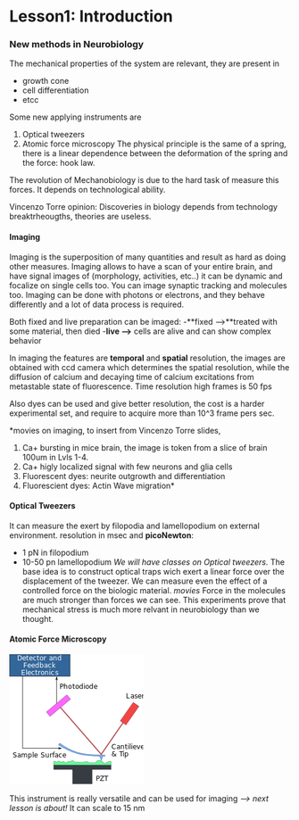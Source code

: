# Lesson1: Introduction

### New methods in Neurobiology
The mechanical properties of the system are relevant, they are present in
* growth cone
* cell differentiation
* etcc

Some new applying instruments are
1. Optical tweezers
2. Atomic force microscopy
The physical principle is the same of a spring, there is a linear dependence between the deformation of the spring and the force:
hook law.

The revolution of Mechanobiology is due to the hard task of measure this forces. It depends on technological ability.

Vincenzo Torre opinion: Discoveries in biology depends from technology breaktrheougths, theories are useless.

#### Imaging
Imaging is the superposition of many quantities and result as hard as doing other measures.
Imaging allows to have a scan of your entire brain, and have signal images of (morphology, activities, etc..) it can be dynamic and focalize on single cells too.
You can image synaptic tracking and molecules too.
Imaging can be done with photons or electrons, and they behave differently and a lot of data process is required.

Both fixed and live preparation can be imaged:
-**fixed -->**treated with some material, then died
-**live  -->**  cells are alive and can show complex behavior

In imaging the features are **temporal** and **spatial** resolution, the images are obtained with ccd camera which determines the spatial resolution, while the diffusion of calcium and decaying time of calcium excitations from metastable state of fluorescence. Time resolution high frames is 50 fps

Also dyes can be used and give better resolution, the cost is a harder experimental set, and require to acquire more than 10^3 frame pers sec.

*movies on imaging, to insert from Vincenzo Torre slides,
1. Ca+ bursting in mice brain, the image is token from a slice of brain 100um in Lvls 1-4.
2. Ca+ higly localized signal with few neurons and glia cells
3. Fluorescent dyes:  neurite outgrowth and differentiation
4. Fluorescient dyes: Actin Wave migration*

#### Optical Tweezers

It can measure the exert by filopodia and lamellopodium on external environment.
resolution in msec and **picoNewton**:
- 1 pN in filopodium
- 10-50 pn lamellopodium
*We will have classes on Optical tweezers.*
The base idea is to construct optical traps wich exert a linear force over the displacement of the tweezer. We can measure even the effect of a controlled force on the biologic material.
*movies*
Force in the molecules are much stronger than forces we can see. This experiments prove that mechanical stress is much more relvant in neurobiology than we thought.

#### Atomic Force Microscopy
![](./images/Afm.png)

This instrument is really versatile and can be used for imaging *--> next lesson is about!* It can scale to 15 nm
